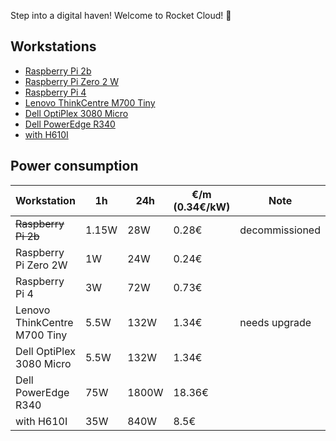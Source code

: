 Step into a digital haven! Welcome to Rocket Cloud! 🚀

## Workstations

- [Raspberry Pi 2b](https://www.raspberrypi.com/products/raspberry-pi-2-model-b/)
- [Raspberry Pi Zero 2 W](https://www.raspberrypi.com/products/raspberry-pi-zero-2-w/)
- [Raspberry Pi 4](https://www.raspberrypi.com/products/raspberry-pi-4-model-b/)
- [Lenovo ThinkCentre M700 Tiny](https://www.lenovo.com/de/de/p/desktops/thinkcentre/m-series-tiny/thinkcentre-m700/11tc1mtm700)
- [Dell OptiPlex 3080 Micro](https://www.dell.com/support/home/de-de/product-support/product/optiplex-3080-micro/overview)
- [Dell PowerEdge R340](https://www.dell.com/de-at/shop/poweredge-server/poweredge-r340-rack-server/spd/poweredge-r340/emea_r340_vi_vp)
- [with H610I](https://www.gigabyte.com/de/Motherboard/H610I-DDR4-rev-10#kf)

## Power consumption

| Workstation | 1h | 24h | €/m (0.34€/kW) | Note
|----------|----------|----------|----------|----------|
| ~~Raspberry Pi 2b~~ | 1.15W | 28W | 0.28€ | decommissioned
| Raspberry Pi Zero 2W | 1W | 24W | 0.24€ |
| Raspberry Pi 4 | 3W | 72W | 0.73€ |
| Lenovo ThinkCentre M700 Tiny | 5.5W | 132W | 1.34€ | needs upgrade
| Dell OptiPlex 3080 Micro | 5.5W | 132W | 1.34€ |
| Dell PowerEdge R340 | 75W | 1800W | 18.36€ |
| with H610I | 35W | 840W | 8.5€ |
